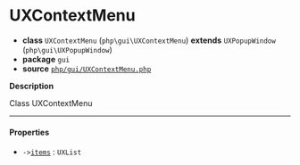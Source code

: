 # UXContextMenu

- **class** `UXContextMenu` (`php\gui\UXContextMenu`) **extends** `UXPopupWindow` (`php\gui\UXPopupWindow`)
- **package** `gui`
- **source** [`php/gui/UXContextMenu.php`](./src/main/resources/JPHP-INF/sdk/php/gui/UXContextMenu.php)

**Description**

Class UXContextMenu

---

#### Properties

- `->`[`items`](#prop-items) : `UXList`